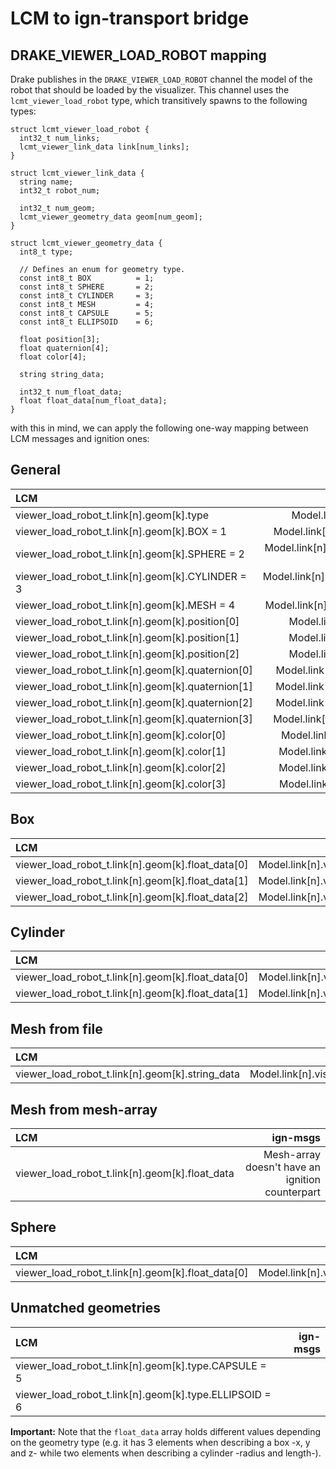 # LCM to ign-transport bridge

## DRAKE_VIEWER_LOAD_ROBOT mapping

Drake publishes in the `DRAKE_VIEWER_LOAD_ROBOT` channel the model of the robot that should be loaded by the visualizer. This channel uses the `lcmt_viewer_load_robot` type, which transitively spawns to the following types:

``` 
struct lcmt_viewer_load_robot {
  int32_t num_links;
  lcmt_viewer_link_data link[num_links];
}

struct lcmt_viewer_link_data {
  string name;
  int32_t robot_num;

  int32_t num_geom;
  lcmt_viewer_geometry_data geom[num_geom];
}

struct lcmt_viewer_geometry_data {
  int8_t type;

  // Defines an enum for geometry type.
  const int8_t BOX          = 1;
  const int8_t SPHERE       = 2;
  const int8_t CYLINDER     = 3;
  const int8_t MESH         = 4;
  const int8_t CAPSULE      = 5;
  const int8_t ELLIPSOID    = 6;

  float position[3];
  float quaternion[4];
  float color[4];

  string string_data;

  int32_t num_float_data;
  float float_data[num_float_data];
}
```

with this in mind, we can apply the following one-way mapping between LCM messages and ignition ones:

## General

| LCM                                               | ign-msgs                                      |
|:--------------------------------------------------|----------------------------------------------:|
| viewer_load_robot_t.link[n].geom[k].type          | Model.link[n].visual[k].geometry.type         |
| viewer_load_robot_t.link[n].geom[k].BOX = 1       | Model.link[n].visual[k].geometry.BOX = 1      |
| viewer_load_robot_t.link[n].geom[k].SPHERE = 2    | Model.link[n].visual[k].geometry.SPHERE = 3   |
| viewer_load_robot_t.link[n].geom[k].CYLINDER = 3  | Model.link[n].visual[k].geometry.CYLINDER = 2 |
| viewer_load_robot_t.link[n].geom[k].MESH = 4      | Model.link[n].visual[k].geometry.MESH = 7     |
| viewer_load_robot_t.link[n].geom[k].position[0]   | Model.link[n].visual[k].pose.position.x       |
| viewer_load_robot_t.link[n].geom[k].position[1]   | Model.link[n].visual[k].pose.position.y       |
| viewer_load_robot_t.link[n].geom[k].position[2]   | Model.link[n].visual[k].pose.position.z       |
| viewer_load_robot_t.link[n].geom[k].quaternion[0] | Model.link[n].visual[k].pose.orientation.x    |
| viewer_load_robot_t.link[n].geom[k].quaternion[1] | Model.link[n].visual[k].pose.orientation.y    |
| viewer_load_robot_t.link[n].geom[k].quaternion[2] | Model.link[n].visual[k].pose.orientation.z    |
| viewer_load_robot_t.link[n].geom[k].quaternion[3] | Model.link[n].visual[k].pose.orientation.w    |
| viewer_load_robot_t.link[n].geom[k].color[0]      | Model.link[n].visual[k].material.diffuse.r    |
| viewer_load_robot_t.link[n].geom[k].color[1]      | Model.link[n].visual[k].material.diffuse.g    |
| viewer_load_robot_t.link[n].geom[k].color[2]      | Model.link[n].visual[k].material.diffuse.b    |
| viewer_load_robot_t.link[n].geom[k].color[3]      | Model.link[n].visual[k].material.diffuse.a    |

## Box

| LCM                                               | ign-msgs                                    |
|:--------------------------------------------------|--------------------------------------------:|
| viewer_load_robot_t.link[n].geom[k].float_data[0] | Model.link[n].visual[k].geometry.box.size.x |
| viewer_load_robot_t.link[n].geom[k].float_data[1] | Model.link[n].visual[k].geometry.box.size.y |
| viewer_load_robot_t.link[n].geom[k].float_data[2] | Model.link[n].visual[k].geometry.box.size.z |

## Cylinder

| LCM                                               | ign-msgs                                         |
|:--------------------------------------------------|-------------------------------------------------:|
| viewer_load_robot_t.link[n].geom[k].float_data[0] | Model.link[n].visual[k].geometry.cylinder.radius |
| viewer_load_robot_t.link[n].geom[k].float_data[1] | Model.link[n].visual[k].geometry.cylinder.length |

## Mesh from file

| LCM                                             | ign-msgs                                       |
|:------------------------------------------------|-----------------------------------------------:|
| viewer_load_robot_t.link[n].geom[k].string_data | Model.link[n].visual[k].geometry.mesh.filename |

## Mesh from mesh-array

| LCM                                             | ign-msgs                                       |
|:------------------------------------------------|-----------------------------------------------:|
| viewer_load_robot_t.link[n].geom[k].float_data  | Mesh-array doesn't have an ignition counterpart|

## Sphere

| LCM                                               | ign-msgs                                       |
|:--------------------------------------------------|-----------------------------------------------:|
| viewer_load_robot_t.link[n].geom[k].float_data[0] | Model.link[n].visual[k].geometry.sphere.radius |

## Unmatched geometries

| LCM                                                    | ign-msgs                       |
|:-------------------------------------------------------|-------------------------------:|
| viewer_load_robot_t.link[n].geom[k].type.CAPSULE = 5   |                                |
| viewer_load_robot_t.link[n].geom[k].type.ELLIPSOID = 6 |                                |

**Important:** Note that the `float_data` array holds different values depending on the geometry type (e.g. it has 3 elements when describing a box -x, y and z- while two elements when describing a cylinder -radius and length-).

